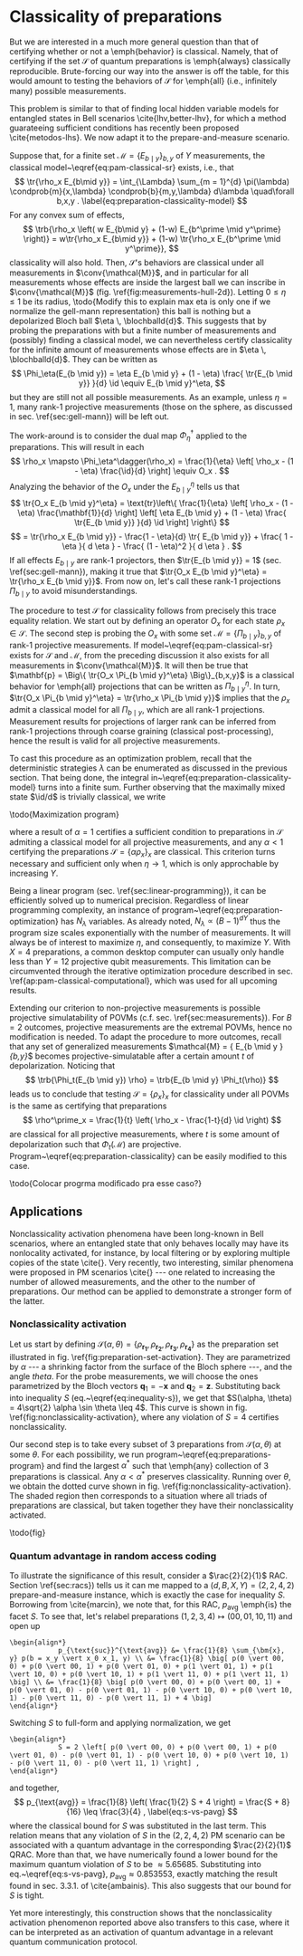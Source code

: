 # Classicality of preparations
But we are interested in a much more general question than that of certifying whether or not a \emph{behavior} is classical. Namely, that of certifying if the set $\mathcal{S}$ of quantum preparations is \emph{always} classically reproducible. Brute-forcing our way into the answer is off the table, for this would amount to testing the behaviors of $\mathcal{S}$ for \emph{all} (i.e., infinitely many) possible measurements.

This problem is similar to that of finding local hidden variable models for entangled states in Bell scenarios \cite{lhv,better-lhv}, for which a method guarateeing sufficient conditions has recently been proposed \cite{metodos-lhs}. We now adapt it to the prepare-and-measure scenario.

Suppose that, for a finite set $\mathcal{M} = \{ E_{b \mid y} \}_{b,y}$ of $Y$ measurements, the classical model~\eqref{eq:pam-classical-sr} exists, i.e., that
$$
\tr{\rho_x E_{b\mid y}} = \int_{\Lambda} \sum_{m = 1}^{d} \pi(\lambda) \condprob{m}{x,\lambda} \condprob{b}{m,y,\lambda} d\lambda \quad\forall b,x,y .
\label{eq:preparation-classicality-model}
$$
For any convex sum of effects,
$$
\trb{\rho_x \left( w E_{b\mid y} + (1-w) E_{b^\prime \mid y^\prime} \right)} = w\tr{\rho_x E_{b\mid y}} + (1-w) \tr{\rho_x E_{b^\prime \mid y^\prime}},
$$
classicality will also hold. Then, $\mathcal{S}$'s behaviors are classical under all measurements in $\conv{\mathcal{M}}$, and in particular for all measurements whose effects are inside the largest ball we can inscribe in $\conv{\mathcal{M}}$ (fig. \ref{fig:measurements-hull-2d}). Letting $0 \leq \eta \leq 1$ be its radius, \todo{Modify this to explain max eta is only one if we normalize the gell-mann representation} this ball is nothing but a depolarized Bloch ball $\eta \, \blochballd{d}$. This suggests that by probing the preparations with but a finite number of measurements and (possibly) finding a classical model, we can nevertheless certify classicality for the infinite amount of measurements whose effects are in $\eta \, \blochballd{d}$. They can be written as
$$
\Phi_\eta(E_{b \mid y}) = \eta E_{b \mid y} + (1 - \eta) \frac{ \tr{E_{b \mid y}} }{d} \id \equiv E_{b \mid y}^\eta,
$$
but they are still not all possible measurements. As an example, unless $\eta = 1$, many rank-1 projective measurements (those on the sphere, as discussed in sec. \ref{sec:gell-mann}) will be left out.

The work-around is to consider the dual map $\Phi_\eta^\dagger$ applied to the preparations. This will result in each
$$
\rho_x \mapsto \Phi_\eta^\dagger(\rho_x) = \frac{1}{\eta} \left[ \rho_x - (1 - \eta) \frac{\id}{d} \right] \equiv O_x .
$$
Analyzing the behavior of the $O_x$ under the $E_{b \mid y}^\eta$ tells us that
$$
\tr{O_x E_{b \mid y}^\eta} = \text{tr}\left\{ \frac{1}{\eta} \left[ \rho_x - (1 - \eta) \frac{\mathbf{1}}{d} \right]  \left[ \eta E_{b \mid y} + (1 - \eta) \frac{ \tr{E_{b \mid y}} }{d} \id \right] \right\}
$$
$$
= \tr{\rho_x E_{b \mid y}} - \frac{1 - \eta}{d} \tr{ E_{b \mid y}} + \frac{ 1 - \eta }{ d \eta } - \frac{ (1 - \eta)^2 }{ d \eta } .
$$
If all effects $E_{b \mid y}$ are rank-1 projectors, then $\tr{E_{b \mid y}} = 1$ (sec. \ref{sec:gell-mann}), making it true that  $\tr{O_x E_{b \mid y}^\eta} = \tr{\rho_x E_{b \mid y}}$. From now on, let's call these rank-1 projections $\Pi_{b \mid y}$ to avoid misunderstandings.

The procedure to test $\mathcal{S}$ for classicality follows from precisely this trace equality relation. We start out by defining an operator $O_x$ for each state $\rho_x \in \mathcal{S}$. The second step is probing the $O_x$ with some set $\mathcal{M} = \{ \Pi_{b \mid y} \}_{b,y}$ of rank-1 projective measurements. If model~\\eqref{eq:pam-classical-sr} exists for $\mathcal{S}$ and $\mathcal{M}$, from the preceding discussion it also exists for all measurements in $\conv{\mathcal{M}}$. It will then be true that $\mathbf{p} = \Big\{ \tr{O_x \Pi_{b \mid y}^\eta} \Big\}_{b,x,y}$ is a classical behavior for \emph{all} projections that can be written as $\Pi_{b \mid y}^\eta$. In turn, $\tr{O_x \Pi_{b \mid y}^\eta} = \tr{\rho_x \Pi_{b \mid y}}$ implies that the $\rho_x$ admit a classical model for all $\Pi_{b \mid y}$, which are all rank-1 projections. Measurement results for projections of larger rank can be inferred from rank-1 projections through coarse graining (classical post-processing), hence the result is valid for all projective measurements.

To cast this procedure as an optimization problem, recall that the deterministic strategies $\lambda$ can be enumerated as discussed in the previous section. That being done, the integral in~\eqref{eq:preparation-classicality-model} turns into a finite sum. Further observing that the maximally mixed state $\id/d$ is trivially classical, we write

\todo{Maximization program}

where a result of $\alpha = 1$ certifies a sufficient condition to preparations in $\mathcal{S}$ admiting a classical model for all projective measurements, and any $\alpha < 1$ certifying the preparations $\mathcal{S} = \{ \alpha \rho_x \}_x$ are classical. This criterion turns necessary and sufficient only when $\eta \rightarrow 1$, which is only approchable by increasing $Y$.

Being a linear program (sec. \ref{sec:linear-programming}), it can be efficiently solved up to numerical precision. Regardless of linear programming complexity, an instance of program~\eqref{eq:preparation-optimization} has $N_\lambda$ variables. As already noted, $N_\lambda \propto (B-1)^{dY}$ thus the program size scales exponentially with the number of measurements. It will always be of interest to maximize $\eta$, and consequently, to maximize $Y$. With $X=4$ preparations, a common desktop computer can usually only handle less than $Y = 12$ projective qubit measurements. This limitation can be circumvented through the iterative optimization procedure described in sec. \ref{ap:pam-classical-computational}, which was used for all upcoming results.

Extending our criterion to non-projective measurements is possible projective simulatability of POVMs (c.f. sec. \ref{sec:measurements}). For $B=2$ outcomes, projective measurements are the extremal POVMs, hence no modification is needed. To adapt the procedure to more outcomes, recall that any set of generalized measurements $\mathcal{M} = \{ E_{b \mid y \}_{b,y}_$ becomes projective-simulatable after a certain amount $t$ of depolarization. Noticing that
$$
\trb{\Phi_t(E_{b \mid y}) \rho} = \trb{E_{b \mid y} \Phi_t(\rho)}
$$
leads us to conclude that testing $\mathcal{S} = \{ \rho_x \}_x$ for classicality under all POVMs is the same as certifying that preparations
$$
\rho^\prime_x = \frac{1}{t} \left( \rho_x - \frac{1-t}{d} \id \right)
$$
are classical for all projective measurements, where $t$ is some amount of depolarization such that $\Phi_t(\mathcal{M})$ are projective. Program~\eqref{eq:preparation-classicality} can be easily modified to this case.

\todo{Colocar progrma modificado pra esse caso?}

## Applications
Nonclassicality activation phenomena have been long-known in Bell scenarios, where an entangled state that only behaves locally may have its nonlocality activated, for instance, by local filtering or by exploring multiple copies of the state \cite{}. Very recently, two interesting, similar phenomena were proposed in PM scenarios \cite{} --- one related to increasing the number of allowed measurements, and the other to the number of preparations. Our method can be applied to demonstrate a stronger form of the latter.

### Nonclassicality activation
Let us start by defining $\mathcal{S}(\alpha, \theta) = \{ \rho_{\bm{r_1}}, \rho_{\bm{r_2}}, \rho_{\bm{r_3}}, \rho_{\bm{r_4}} \}$ as the preparation set illustrated in fig. \ref{fig:preparation-set-activation}. They are parametrized by $\alpha$ --- a shrinking factor from the surface of the Bloch sphere ---, and the angle $theta$. For the probe measurements, we will choose the ones parametrized by the Bloch vectors $\bm{q}_1 = - \bm{x}$ and  $\bm{q}_2 = \bm{z}$. Substituting back into inequality $S$ (eq.~\eqref{eq:inequality-s}), we get that $S(\alpha, \theta) = 4\sqrt{2} \alpha \sin \theta \leq 4$. This curve is shown in fig. \ref{fig:nonclassicality-activation}, where any violation of $S=4$ certifies nonclassicality.

Our second step is to take every subset of $3$ preparations from $\mathcal{S}(\alpha, \theta)$ at some $\theta$. For each possibility, we run program~\eqref{eq:preparations-program} and find the largest $\alpha^*$ such that \emph{any} collection of $3$ preparations is classical. Any $\alpha < \alpha^*$ preserves classicality. Running over $\theta$, we obtain the dotted curve shown in fig. \ref{fig:nonclassicality-activation}. The shaded region then corresponds to a situation where all triads of preparations are classical, but taken together they have their nonclassicality activated.

\todo{fig}


### Quantum advantage in random access coding
To illustrate the significance of this result, consider a $\rac{2}{2}{1}$ RAC. Section \ref{sec:racs}) tells us it can me mapped to a $(d,B,X,Y) = (2,2,4,2)$ prepare-and-measure instance, which is exactly the case for inequality $S$. Borrowing from \cite{marcin}, we note that, for this RAC, $p_{\text{avg}}$ \emph{is} the facet $S$. To see that, let's relabel preparations $\left( 1, 2, 3, 4 \right) \mapsto \left(00, 01, 10, 11\right)$ and open up
```
\begin{align*}
            p_{\text{suc}}^{\text{avg}} &= \frac{1}{8} \sum_{\bm{x}, y} p(b = x_y \vert x_0 x_1, y) \\ &= \frac{1}{8} \big[ p(0 \vert 00, 0) + p(0 \vert 00, 1) + p(0 \vert 01, 0) + p(1 \vert 01, 1) + p(1 \vert 10, 0) + p(0 \vert 10, 1) + p(1 \vert 11, 0) + p(1 \vert 11, 1) \big] \\ &= \frac{1}{8} \big[ p(0 \vert 00, 0) + p(0 \vert 00, 1) + p(0 \vert 01, 0) - p(0 \vert 01, 1) - p(0 \vert 10, 0) + p(0 \vert 10, 1) - p(0 \vert 11, 0) - p(0 \vert 11, 1) + 4 \big]
\end{align*}
```
Switching $S$ to full-form and applying normalization, we get
```
\begin{align*}
            S = 2 \left[ p(0 \vert 00, 0) + p(0 \vert 00, 1) + p(0 \vert 01, 0) - p(0 \vert 01, 1) - p(0 \vert 10, 0) + p(0 \vert 10, 1) - p(0 \vert 11, 0) - p(0 \vert 11, 1) \right] ,
\end{align*}
```
and together,
$$
p_{\text{avg}} = \frac{1}{8} \left( \frac{1}{2} S + 4 \right) = \frac{S + 8}{16} \leq \frac{3}{4} ,
\label{eq:s-vs-pavg}
$$
where the classical bound for $S$ was substituted in the last term. This relation means that any violation of $S$ in the $(2,2,4,2)$ PM scenario can be associated with a quantum advantage in the corresponding $\rac{2}{2}{1}$ QRAC. More than that, we have numerically found a lower bound for the maximum quantum violation of $S$ to be $\approx 5.65685$. Substituting into eq.~\eqref{eq:s-vs-pavg}, $p_{\text{avg}} \approx 0.853553$, exactly matching the result found in sec. 3.3.1. of \cite{ambainis}. This also suggests that our bound for $S$ is tight.

Yet more interestingly, this construction shows that the nonclassicality activation phenomenon reported above also transfers to this case, where it can be interpreted as an activation of quantum advantage in a relevant quantum communication protocol. 

